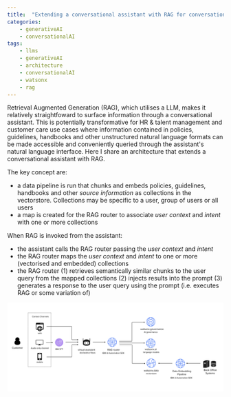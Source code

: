 ```yaml
---
title:  "Extending a conversational assistant with RAG for conversational search across multiple user and user-group embeddings"
categories: 
    - generativeAI
    - conversationalAI
tags: 
    - llms
    - generativeAI
    - architecture
    - conversationalAI
    - watsonx
    - rag
---
```


Retrieval Augmented Generation (RAG), which utilises a LLM, makes it relatively straightfoward to surface information through a conversational assistant. This is potentially transformative for HR & talent management and customer care use cases where information contained in policies, guidelines, handbooks and other unstructured natural language formats can be made accessible and conveniently queried through the assistant's natural language interface. Here I share an architecture that extends a conversational assistant with RAG.

The key concept are:

- a data pipeline is run that chunks and embeds policies, guidelines, handbooks and other *source information* as collections in the vectorstore. Collections may be specific to a user, group of users or all users
- a map is created for the RAG router to associate *user context* and *intent* with one or more collections

When RAG is invoked from the assistant:

- the assistant calls the RAG router passing the *user context* and *intent*
- the RAG router maps the *user context* and *intent* to one or more (vectorised and embedded) collections
- the RAG router (1) retrieves semantically similar chunks to the user query from the mapped collections (2) injects results into the prompt (3) generates a response to the user query using the prompt (i.e. executes RAG or some variation of)

![GitHub Logo](/assets/images/assistant-rag.png)